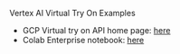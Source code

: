 Vertex AI Virtual Try On Examples

- GCP Virtual try on API home page: [here](https://cloud.google.com/vertex-ai/generative-ai/docs/model-reference/virtual-try-on-api)
- Colab Enterprise notebook: [here](./virtual_try_on_examples.ipynb)

